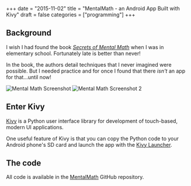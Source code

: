 +++
date = "2015-11-02"
title = "MentalMath - an Android App Built with Kivy"
draft = false
categories = ["programming"]
+++

## Background

I wish I had found the book [_Secrets of Mental Math_](http://a.co/1Z2OBp4) when I was in elementary school. Fortunately late is better than never!

In the book, the authors detail techniques that I never imagined were possible. But I needed practice and for once I found that there _isn't_ an app for that...until now!

![Mental Math Screenshot](images/mentalmath.png)
![Mental Math Screenshot 2](images/mentalmath2.png)


## Enter Kivy

[Kivy](https://kivy.org) is a Python user interface library for development of touch-based, modern UI applications.

One useful feature of Kivy is that you can copy the Python code to your Android phone's SD card and launch the app with the [Kivy Launcher](https://play.google.com/store/apps/details?id=org.kivy.pygame&hl=en).

## The code

All code is available in the [MentalMath](https://github.com/mattgrogan/MentalMath) GitHub repository.
